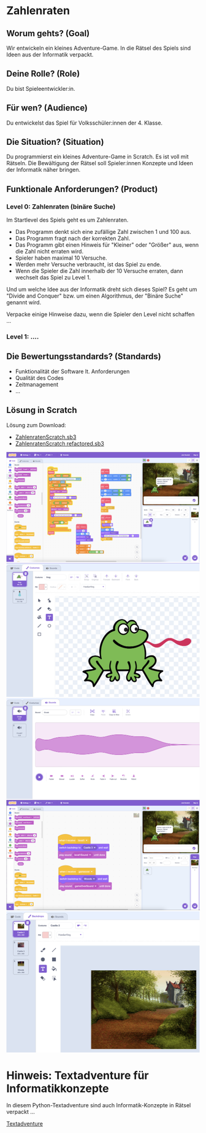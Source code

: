 # Zahlenraten

## Worum gehts? (Goal)
Wir entwickeln ein kleines Adventure-Game. In die Rätsel des Spiels sind Ideen aus der Informatik verpackt.

## Deine Rolle? (Role)
Du bist Spieleentwickler:in.

## Für wen? (Audience)
Du entwickelst das Spiel für Volksschüler:innen der 4. Klasse.

## Die Situation? (Situation)
Du programmierst ein kleines Adventure-Game in Scratch. Es ist voll mit Rätseln. Die Bewältigung der Rätsel soll Spieler:innen Konzepte und Ideen der Informatik näher bringen.

## Funktionale Anforderungen? (Product)

### Level 0: Zahlenraten (binäre Suche)
Im Startlevel des Spiels geht es um Zahlenraten.

- Das Programm denkt sich eine zufällige Zahl zwischen 1 und 100 aus.
- Das Programm fragt nach der korrekten Zahl.
- Das Programm gibt einen Hinweis für "Kleiner" oder "Größer" aus, wenn die Zahl nicht erraten wird.
- Spieler haben maximal 10 Versuche.
- Werden mehr Versuche verbraucht, ist das Spiel zu ende.
- Wenn die Spieler die Zahl innerhalb der 10 Versuche erraten, dann wechselt das Spiel zu Level 1.

Und um welche Idee aus der Informatik dreht sich dieses Spiel? Es geht um "Divide and Conquer" bzw. um einen Algorithmus, der "Binäre Suche" genannt wird.

Verpacke einige Hinweise dazu, wenn die Spieler den Level nicht schaffen ...

### Level 1: ....

## Die Bewertungsstandards? (Standards)
- Funktionalität der Software lt. Anforderungen
- Qualität des Codes
- Zeitmanagement
- ...

## Lösung in Scratch
Lösung zum Download: 

- [ZahlenratenScratch.sb3](ZahlenratenScratch.sb3)
- [ZahlenratenScratch refactored.sb3](./ZahlenratenScratch-2-3-refactored.sb3)


![](zahlenraten1.png)
![](zahlenraten2.png)
![](zahlenraten3.png)
![](zahlenraten4.png)
![](zahlenraten5.png)

# Hinweis: Textadventure für Informatikkonzepte

In diesem Python-Textadventure sind auch Informatik-Konzepte in Rätsel verpackt ...

[Textadventure](../../../VO-Teil-2/Textadventure/TextAdventure.py)